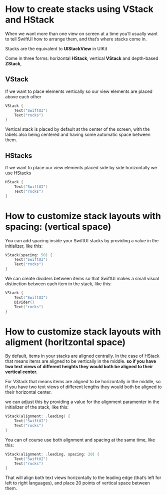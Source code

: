 # How to create stacks using VStack and HStack

When we want more than one view on screen at a time you’ll usually want to tell SwiftUI how to arrange them, and that’s where stacks come in.

Stacks are the equivalent to **UIStackView** in UIKit 

Come in three forms: horizontal **HStack**, vertical **VStack** and depth-based **ZStack**,

## VStack

If we want to place elements vertically so our view elements are placed above each other

```swift
VStack {
    Text("SwiftUI")
    Text("rocks")
}
```

Vertical stack is placed by default at the center of the screen, with the labels also being centered and having some automatic space between them.

## HStacks

If we want to place our view elements placed side by side horizontally we use HStacks

```swift
HStack {
    Text("SwiftUI")
    Text("rocks")
}
```

# How to customize stack layouts with spacing: (vertical space)

You can add spacing inside your SwiftUI stacks by providing a value in the initializer, like this:

```swift
VStack(spacing: 50) {
    Text("SwiftUI")
    Text("rocks")
}
```

We can create dividers between items so that SwiftUI makes a small visual distinction between each item in the stack, like this:

```swift
VStack {
    Text("SwiftUI")
    Divider()
    Text("rocks")
}
```

# How to customize stack layouts with aligment (horitzontal space)

By default, items in your stacks are aligned centrally. In the case of HStack that means items are aligned to be vertically in the middle. **so if you have two text views of different heights they would both be aligned to their vertical center.**

For VStack that means items are aligned to be horizontally in the middle, so if you have two text views of different lengths they would both be aligned to their horizontal center.

we can adjust this by providing a value for the alignment paramenter in the initializer of the stack, like this:

```swift
VStack(alignment: .leading) {
    Text("SwiftUI")
    Text("rocks")
} 
```

You can of course use both alignment and spacing at the same time, like this:

```swift
VStack(alignment: .leading, spacing: 20) {
    Text("SwiftUI")
    Text("rocks")
}
```
That will align both text views horizontally to the leading edge (that’s left for left to right languages), and place 20 points of vertical space between them.




